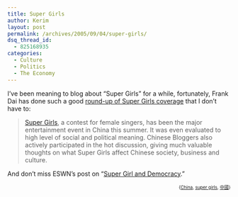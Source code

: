 ```yaml
---
title: Super Girls
author: Kerim
layout: post
permalink: /archives/2005/09/04/super-girls/
dsq_thread_id:
  - 825168935
categories:
  - Culture
  - Politics
  - The Economy
---
```

I&#8217;ve been meaning to blog about &#8220;Super Girls&#8221; for a while, fortunately, Frank Dai has done such a good <a href="http://cyber.law.harvard.edu/globalvoices/2005/09/03/what-chinese-bloggers-think-of-super-girls/" onclick="_gaq.push(['_trackEvent', 'outbound-article', 'http://cyber.law.harvard.edu/globalvoices/2005/09/03/what-chinese-bloggers-think-of-super-girls/', 'round-up of Super Girls coverage']);" >round-up of Super Girls coverage</a> that I don&#8217;t have to:

> <a href="http://eladies.sina.com.cn/f/supergirl/" onclick="_gaq.push(['_trackEvent', 'outbound-article', 'http://eladies.sina.com.cn/f/supergirl/', 'Super Girls']);" >Super Girls</a>, a contest for female singers, has been the major entertainment event in China this summer. It was even evaluated to high level of social and political meaning. Chinese Bloggers also actively participated in the hot discussion, giving much valuable thoughts on what Super Girls affect Chinese society, business and culture.

And don&#8217;t miss ESWN&#8217;s post on &#8220;<a href="http://www.zonaeuropa.com/20050829_1.htm" onclick="_gaq.push(['_trackEvent', 'outbound-article', 'http://www.zonaeuropa.com/20050829_1.htm', 'Super Girl and Democracy']);" >Super Girl and Democracy</a>.&#8221;  
<!-- technorati tags start -->

<div style="text-align:right;">
  <span style="font-size:x-small;">{<a href="http://www.technorati.com/tag/China" onclick="_gaq.push(['_trackEvent', 'outbound-article', 'http://www.technorati.com/tag/China', 'China']);"  rel="tag">China</a>, <a href="http://www.technorati.com/tag/super girls" onclick="_gaq.push(['_trackEvent', 'outbound-article', 'http://www.technorati.com/tag/super girls', 'super girls']);"  rel="tag">super girls</a>, <a href="http://www.technorati.com/tag/中國" onclick="_gaq.push(['_trackEvent', 'outbound-article', 'http://www.technorati.com/tag/中國', '中國']);"  rel="tag">中國</a>}</span>


<!-- technorati tags end -->

